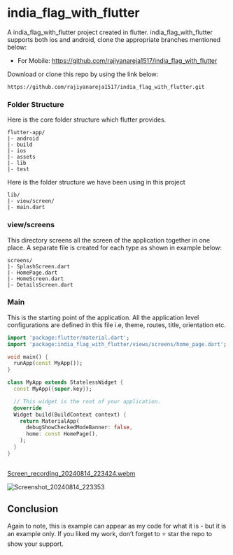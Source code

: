 # india_flag_with_flutter

A india_flag_with_flutter project created in flutter. india_flag_with_flutter supports both ios and android, clone the appropriate branches mentioned below:

* For Mobile: https://github.com/rajiyanareja1517/india_flag_with_flutter

Download or clone this repo by using the link below:

```
https://github.com/rajiyanareja1517/india_flag_with_flutter.git
```


### Folder Structure
Here is the core folder structure which flutter provides.

```
flutter-app/
|- android
|- build
|- ios
|- assets
|- lib
|- test
```

Here is the folder structure we have been using in this project

```
lib/
|- view/screen/
|- main.dart
```

### view/screens

This directory screens all the screen of the application together in one place. A separate file is created for each type as shown in example below:

```
screens/
|- SplashScreen.dart
|- HomePage.dart
|- HomeScreen.dart
|- DetailsScreen.dart

```


### Main

This is the starting point of the application. All the application level configurations are defined in this file i.e, theme, routes, title, orientation etc.

```dart
import 'package:flutter/material.dart';
import 'package:india_flag_with_flutter/views/screens/home_page.dart';

void main() {
  runApp(const MyApp());
}

class MyApp extends StatelessWidget {
  const MyApp({super.key});

  // This widget is the root of your application.
  @override
  Widget build(BuildContext context) {
    return MaterialApp(
      debugShowCheckedModeBanner: false,
      home: const HomePage(),
    );
  }
}
  
```

[Screen_recording_20240814_223424.webm](https://github.com/user-attachments/assets/034a2024-8eb0-4669-94fd-8e61d55162b5)


![Screenshot_20240814_223353](https://github.com/user-attachments/assets/fae4cd8a-d00e-4824-8b2a-218e53864f8f)

## Conclusion

Again to note, this is example can appear as my code for what it is - but it is an example only. If you liked my work, don’t forget to ⭐ star the repo to show your support.
